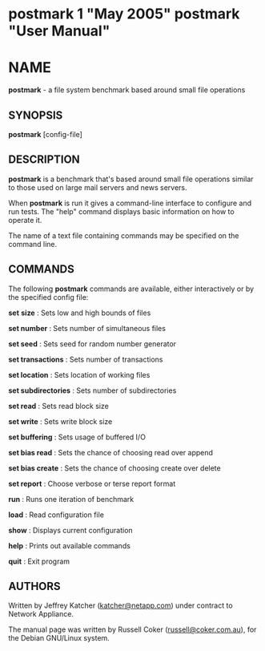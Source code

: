 postmark 1 "May 2005" postmark "User Manual"
============================================

# NAME

**postmark** - a file system benchmark based around small file operations

SYNOPSIS
--------

__postmark__ [config-file]

DESCRIPTION
-----------

**postmark** is a benchmark that's based around small file operations similar to those used on large mail servers and news servers.

When **postmark** is run it gives a command-line interface to configure and run tests. The "help" command displays basic information on how to operate it.

The name of a text file containing commands may be specified on the command line.

COMMANDS
--------

The following **postmark** commands are available, either interactively or by the specified config file:

**set** **size**
:   Sets low and high bounds of files

**set number**
:   Sets number of simultaneous files

**set seed**
:   Sets seed for random number generator

**set transactions**
:   Sets number of transactions

**set location**
:   Sets location of working files

**set subdirectories**
:   Sets number of subdirectories

**set read**
:   Sets read block size

**set write**
:   Sets write block size

**set buffering**
:   Sets usage of buffered I/O

**set bias read**
:   Sets the chance of choosing read over append

**set bias create**
:   Sets the chance of choosing create over delete

**set report**
:   Choose verbose or terse report format

**run**
:   Runs one iteration of benchmark

**load**
:   Read configuration file

**show**
:   Displays current configuration

**help**
:   Prints out available commands

**quit**
:   Exit program


AUTHORS
-------

Written by Jeffrey Katcher (katcher@netapp.com) under contract to Network Appliance.

The manual page was written by Russell Coker (russell@coker.com.au),
for the Debian GNU/Linux system.
